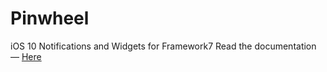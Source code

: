 # Pinwheel
iOS 10 Notifications and Widgets for Framework7
Read the documentation — [Here](http://skitty.xyz)
